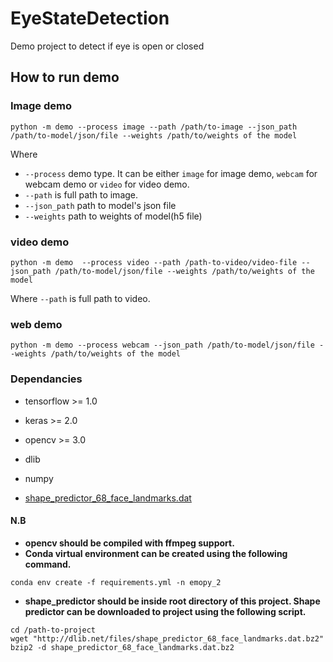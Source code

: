 # EyeStateDetection
Demo project to detect if eye is open or closed

## How to run demo
### Image demo

```
python -m demo --process image --path /path/to-image --json_path /path/to-model/json/file --weights /path/to/weights of the model
```
Where 
* ```--process``` demo type. It can be either ```image``` for image demo, ```webcam``` for webcam demo
or ```video``` for video demo. 
* ```--path``` is full path to image. 
* ```--json_path``` path to model's json file
* ```--weights``` path to weights of model(h5 file)

### video demo
```
python -m demo  --process video --path /path-to-video/video-file --json_path /path/to-model/json/file --weights /path/to/weights of the model
```
Where ```--path``` is full path to video.
### web demo
```
python -m demo --process webcam --json_path /path/to-model/json/file --weights /path/to/weights of the model
```

### Dependancies

* tensorflow >= 1.0
* keras >= 2.0
* opencv >= 3.0
* dlib 
* numpy

* [shape_predictor_68_face_landmarks.dat][sp]

#### N.B

* **opencv should be compiled with ffmpeg support.**
* **Conda virtual environment can be created using the following command.**

 ```
 conda env create -f requirements.yml -n emopy_2
 ```
* **shape_predictor should be inside root directory of this project. Shape predictor can be downloaded to project using the following script.**
```
cd /path-to-project
wget "http://dlib.net/files/shape_predictor_68_face_landmarks.dat.bz2"
bzip2 -d shape_predictor_68_face_landmarks.dat.bz2
```

 [sp]: http://dlib.net/files/shape_predictor_68_face_landmarks.dat.bz2
